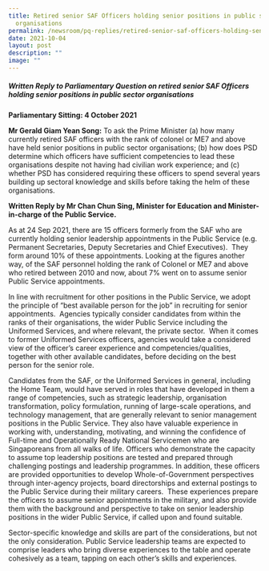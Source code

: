 ```yaml
---
title: Retired senior SAF Officers holding senior positions in public sector
  organisations
permalink: /newsroom/pq-replies/retired-senior-saf-officers-holding-senior-positions-in-public-sector-org/
date: 2021-10-04
layout: post
description: ""
image: ""
---
```

##### Written Reply to Parliamentary Question on retired senior SAF Officers holding senior positions in public sector organisations

**Parliamentary Sitting: 4 October 2021**  
  
**Mr Gerald Giam Yean Song:** To ask the Prime Minister (a) how many currently retired SAF officers with the rank of colonel or ME7 and above have held senior positions in public sector organisations; (b) how does PSD determine which officers have sufficient competencies to lead these organisations despite not having had civilian work experience; and (c) whether PSD has considered requiring these officers to spend several years building up sectoral knowledge and skills before taking the helm of these organisations.  
  
**Written Reply by Mr Chan Chun Sing, Minister for Education and Minister-in-charge of the Public Service.**  
  
As at 24 Sep 2021, there are 15 officers formerly from the SAF who are currently holding senior leadership appointments in the Public Service (e.g. Permanent Secretaries, Deputy Secretaries and Chief Executives).  They form around 10% of these appointments. Looking at the figures another way, of the SAF personnel holding the rank of Colonel or ME7 and above who retired between 2010 and now, about 7% went on to assume senior Public Service appointments.  
  
In line with recruitment for other positions in the Public Service, we adopt the principle of “best available person for the job” in recruiting for senior appointments.  Agencies typically consider candidates from within the ranks of their organisations, the wider Public Service including the Uniformed Services, and where relevant, the private sector.  When it comes to former Uniformed Services officers, agencies would take a considered view of the officer’s career experience and competencies/qualities, together with other available candidates, before deciding on the best person for the senior role.  
  
Candidates from the SAF, or the Uniformed Services in general, including the Home Team, would have served in roles that have developed in them a range of competencies, such as strategic leadership, organisation transformation, policy formulation, running of large-scale operations, and technology management, that are generally relevant to senior management positions in the Public Service. They also have valuable experience in working with, understanding, motivating, and winning the confidence of Full-time and Operationally Ready National Servicemen who are Singaporeans from all walks of life. Officers who demonstrate the capacity to assume top leadership positions are tested and prepared through challenging postings and leadership programmes. In addition, these officers are provided opportunities to develop Whole-of-Government perspectives through inter-agency projects, board directorships and external postings to the Public Service during their military careers.  These experiences prepare the officers to assume senior appointments in the military, and also provide them with the background and perspective to take on senior leadership positions in the wider Public Service, if called upon and found suitable.  
  
Sector-specific knowledge and skills are part of the considerations, but not the only consideration. Public Service leadership teams are expected to comprise leaders who bring diverse experiences to the table and operate cohesively as a team, tapping on each other’s skills and experiences.